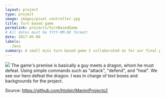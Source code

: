 ```yaml
---
layout: project
type: project
image: images/pixel controller.jpg
title: Turn based game
permalink: projects/turnBasedGame
# All dates must be YYYY-MM-DD format!
date: 2017-05-09
labels:
  -Java
summary: A small mini turn based game I collaborated on for our final project in ics 111.
---
```


<img class="ui image" src="{{ site.baseurl }}/images/pixel controller.jpg">
The game's premise is basically a guy meets a dragon, whom he must defeat. Using simple commands such as "attack", "defend", and "heal". We see our hero defeat the dragon. I was in charge of text boxes and backgrounds for the project. 

Source: https://github.com/htobin/ManiniProjects2

